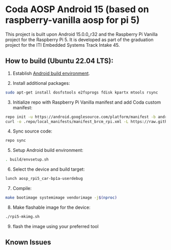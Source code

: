 # Coda AOSP Android 15 (based on raspberry-vanilla aosp for pi 5)


This project is built upon Android 15.0.0_r32 and the Raspberry Pi Vanilla project for the Raspberry Pi 5. It is developed as part of the graduation project for the ITI Embedded Systems Track Intake 45.

## How to build (Ubuntu 22.04 LTS):

1. Establish [Android build environment](https://source.android.com/docs/setup/start/requirements).

2. Install additional packages:

```bash
sudo apt-get install dosfstools e2fsprogs fdisk kpartx mtools rsync
```

3. Initialize repo with Raspberry Pi Vanilla manifest and add Coda custom manifest:

```bash
repo init -u https://android.googlesource.com/platform/manifest -b android-15.0.0_r32 --depth=1
curl -o .repo/local_manifests/manifest_brcm_rpi.xml -L https://raw.githubusercontent.com/raspberry-vanilla/android_local_manifest/android-15.0/manifest_brcm_rpi.xml --create-dirs
```

4. Sync source code:

```bash
repo sync
```

5. Setup Android build environment:

```bash
. build/envsetup.sh
```

6. Select the device and build target:

```bash
lunch aosp_rpi5_car-bp1a-userdebug
```

7. Compile:

```bash
make bootimage systemimage vendorimage -j$(nproc)
```

8. Make flashable image for the device:

```bash
./rpi5-mkimg.sh
```

9. flash the image using your preferred tool

## Known Issues

